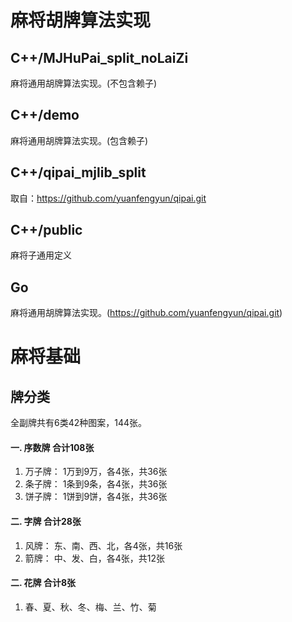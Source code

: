 # 麻将胡牌算法实现

## C++/MJHuPai_split_noLaiZi

麻将通用胡牌算法实现。(不包含赖子)

## C++/demo

麻将通用胡牌算法实现。(包含赖子)

## C++/qipai_mjlib_split

取自：https://github.com/yuanfengyun/qipai.git

## C++/public 

麻将子通用定义

## Go

麻将通用胡牌算法实现。(https://github.com/yuanfengyun/qipai.git)


# 麻将基础

## 牌分类

全副牌共有6类42种图案，144张。

#### 一. 序数牌 合计108张

1. 万子牌： 1万到9万，各4张，共36张
2. 条子牌： 1条到9条，各4张，共36张
2. 饼子牌： 1饼到9饼，各4张，共36张


#### 二. 字牌 合计28张

1. 风牌： 东、南、西、北，各4张，共16张
2. 箭牌： 中、发、白，各4张，共12张


#### 二. 花牌 合计8张

1. 春、夏、秋、冬、梅、兰、竹、菊
